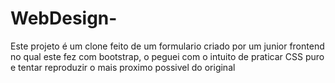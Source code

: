 # WebDesign-
Este projeto é um clone feito de um formulario criado por um junior frontend no qual este fez com bootstrap, o peguei com o intuito de praticar CSS puro e tentar reproduzir o mais proximo possivel do original
